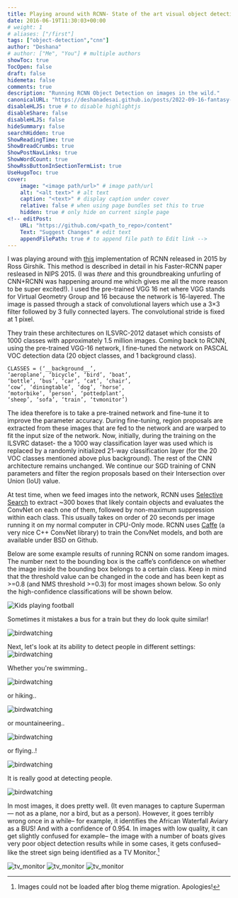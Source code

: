 ```yaml
---
title: Playing around with RCNN- State of the art visual object detection system.
date: 2016-06-19T11:30:03+00:00
# weight: 1
# aliases: ["/first"]
tags: ["object-detection","cnn"]
author: "Deshana"
# author: ["Me", "You"] # multiple authors
showToc: true
TocOpen: false
draft: false
hidemeta: false
comments: true
description: "Running RCNN Object Detection on images in the wild."
canonicalURL: "https://deshanadesai.github.io/posts/2022-09-16-fantasy-football-optimal-decision/"
disableHLJS: true # to disable highlightjs
disableShare: false
disableHLJS: false
hideSummary: false
searchHidden: true
ShowReadingTime: true
ShowBreadCrumbs: true
ShowPostNavLinks: true
ShowWordCount: true
ShowRssButtonInSectionTermList: true
UseHugoToc: true
cover:
    image: "<image path/url>" # image path/url
    alt: "<alt text>" # alt text
    caption: "<text>" # display caption under cover
    relative: false # when using page bundles set this to true
    hidden: true # only hide on current single page
<!-- editPost:
    URL: "https://github.com/<path_to_repo>/content"
    Text: "Suggest Changes" # edit text
    appendFilePath: true # to append file path to Edit link -->
---
```



I was playing around with [this](https://github.com/rbgirshick/py-faster-rcnn) implementation of RCNN released in 2015 by Ross Girshik. This method is described in detail in his Faster-RCNN paper resleased in NIPS 2015. (I was *there* and this groundbreaking unfurling of CNN+RCNN was happening around me which gives me all the more reason to be super excited!). I used the pre-trained VGG 16 net where VGG stands for Virtual Geometry Group and 16 because the network is 16-layered. The image is passed through a stack of convolutional layers which use a 3×3 filter followed by 3 fully connected layers. The convolutional stride is fixed at 1 pixel.

They train these architectures on ILSVRC-2012 dataset which consists of 1000 classes with approximately 1.5 million images. Coming back to RCNN, using the pre-trained VGG-16 network, I fine-tuned the network on PASCAL VOC detection data (20 object classes, and 1 background class).

```
CLASSES = (‘__background__’,
‘aeroplane’, ‘bicycle’, ‘bird’, ‘boat’,
‘bottle’, ‘bus’, ‘car’, ‘cat’, ‘chair’,
‘cow’, ‘diningtable’, ‘dog’, ‘horse’,
‘motorbike’, ‘person’, ‘pottedplant’,
‘sheep’, ‘sofa’, ‘train’, ‘tvmonitor’)
```

The idea therefore is to take a pre-trained network and fine-tune it to improve the parameter accuracy. During fine-tuning, region proposals are extracted from these images that are fed to the network and are warped to fit the input size of the network. Now, initially, during the training on the ILSVRC dataset- the a 1000 way classification layer was used which is replaced by a randomly initialized 21-way classification layer (for the 20 VOC classes mentioned above plus background). The rest of the CNN architecture remains unchanged. We continue our SGD training of CNN parameters and filter the region proposals based on their Intersection over Union (IoU) value.

At test time, when we feed images into the network, RCNN uses [Selective Search](http://koen.me/research/selectivesearch/) to extract ~300 boxes that likely contain objects and evaluates the ConvNet on each one of them, followed by non-maximum suppression within each class. This usually takes on order of 20 seconds per image running it on my normal computer in CPU-Only mode. RCNN uses [Caffe](http://caffe.berkeleyvision.org/index.html) (a very nice C++ ConvNet library) to train the ConvNet models, and both are available under BSD on Github.

Below are some example results of running RCNN on some random images. The number next to the bounding box is the caffe’s confidence on whether the image inside the bounding box belongs to a certain class. Keep in mind that the threshold value can be changed in the code and has been kept as >=0.8 (and NMS threshold >=0.3) for most images shown below. So only the high-confidence classifications will be shown below.

![Kids playing football](images/rcnn4.png) 

Sometimes it mistakes a bus for a train but they do look quite similar!

![birdwatching](images/rcnn10.png)

Next, let's look at its ability to detect people in different settings:
![birdwatching](images/rcnn11.png)  

Whether you're swimming..

![birdwatching](images/rcnn15.png)

or hiking.. 

![birdwatching](images/rcnn16.png)

or mountaineering..

![birdwatching](images/rcnn17.png)  

or flying..!

![birdwatching](images/rcnn8.png)

It is really good at detecting people.

![birdwatching](images/rcnn7.png)

In most images, it does pretty well. (It even manages to capture Superman — not as a plane, nor a bird, but as a person). However, it goes terribly wrong once in a while– for example, it identifies the African Waterfall Aviary as a BUS! And with a confidence of 0.954. In images with low quality, it can get slightly confused for example– the image with a number of boats gives very poor object detection results while in some cases, it gets confused– like the street sign being identified as a TV Monitor.[^1]

<!-- ![birdwatching](images/rcnn20.png) -->

![tv_monitor](images/rcnn9.png)
![tv_monitor](images/rcnn5.png)
![tv_monitor](images/rcnn18.png)

[^1]: Images could not be loaded after blog theme migration. Apologies!
